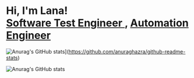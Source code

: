 <h1>Hi, I'm Lana! <br/><a href="https://github.com/joshmadakor1">Software Test Engineer </a>, <a href="https://www.linkedin.com/in/lana-qe-mba/"> Automation Engineer</a> <a href="https://www.linkedin.com/in/lana-qe-mba/"></a></h1>

![Anurag's GitHub stats](https://github-readme-stats.vercel.app/api?username=CommittedtoQuality)](https://github.com/anuraghazra/github-readme-stats)

![Anurag's GitHub stats](https://github-readme-stats.vercel.app/api?username=CommittedtoQuality&show_icons=true)

<!--
**CommittedtoQuality/CommittedtoQuality** is a ✨ _special_ ✨ repository because its `README.md` (this file) appears on your GitHub profile.

Here are some ideas to get you started:

- 🔭 I’m currently working on ...
- 🌱 I’m currently learning ...
- 👯 I’m looking to collaborate on ...
- 🤔 I’m looking for help with ...
- 💬 Ask me about ...
- 📫 How to reach me: ...
- 😄 Pronouns: ...
- ⚡ Fun fact: ...
-->
